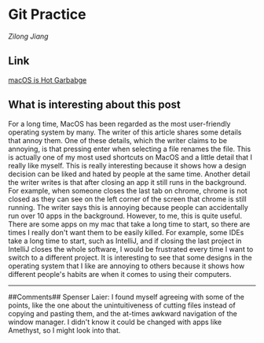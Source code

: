 # Git Practice #

_Zilong Jiang_

## Link ##
[macOS is Hot Garbabge](https://medium.com/@sergiointoronto/macos-is-hot-garbage-6f3909835b0f)

## What is interesting about this post ##
For a long time, MacOS has been regarded as the most user-friendly operating system by many. The writer of this article shares some details that annoy them. One of these details, which the writer claims to be annoying, is that pressing enter when selecting a file renames the file. This is actually one of my most used shortcuts on MacOS and a little detail that I really like myself. This is really interesting because it shows how a design decision can be liked and hated by people at the same time. Another detail the writer writes is that after closing an app it still runs in the background. For example, when someone closes the last tab on chrome, chrome is not closed as they can see on the left corner of the screen that chrome is still running. The writer says this is annoying because people can accidentally run over 10 apps in the background. However, to me, this is quite useful. There are some apps on my mac that take a long time to start, so there are times I really don't want them to be easily killed. For example, some IDEs take a long time to start, such as IntelliJ, and if closing the last project in IntelliJ closes the whole software, I would be frustrated every time I want to switch to a different project. It is interesting to see that some designs in the operating system that I like are annoying to others because it shows how different people's habits are when it comes to using their computers.
***
##Comments##
Spenser Laier: I found myself agreeing with some of the points,
like the one about the unintuitiveness of cutting files instead of copying
and pasting them, and the at-times awkward navigation of the window
manager. I didn't know it could be changed with apps like Amethyst,
so I might look into that.

